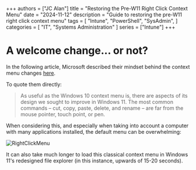 +++
authors = ["JC Alan"]
title = "Restoring the Pre-W11 Right Click Context Menu"
date = "2024-11-12"
description = "Guide to restoring the pre-W11 right click context menu"
tags = [
    "Intune",
    "PowerShell",
    "SysAdmin",
]
categories = [
    "IT",
    "Systems Administration"
]
series = ["Intune"]
+++

# A welcome change... or not? 

In the following article, Microsoft described their mindset behind the context menu changes [here](https://blogs.windows.com/windowsdeveloper/2021/07/19/extending-the-context-menu-and-share-dialog-in-windows-11/).

To quote them directly:

> As useful as the Windows 10 context menu is, there are aspects of its design we sought to improve in Windows 11. The most common commands – cut, copy, paste, delete, and rename – are far from the mouse pointer, touch point, or pen.

When considering this, and especially when taking into account a computer with many applications installed, the default menu can be overwhelming:

![RightClickMenu](/images/w11-rightclick1.png)

It can also take much longer to load this classical context menu in Windows 11's redesigned file explorer (in this instance, upwards of 15-20 seconds). 

